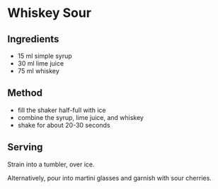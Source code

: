 Whiskey Sour
============

Ingredients
-----------

- 15 ml simple syrup
- 30 ml lime juice
- 75 ml whiskey

Method
------

- fill the shaker half-full with ice
- combine the syrup, lime juice, and whiskey
- shake for about 20-30 seconds

Serving
-------

Strain into a tumbler, over ice.

Alternatively, pour into martini glasses and garnish with sour cherries.

